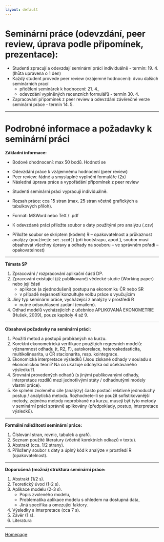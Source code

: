 ```yaml
---
layout: default
---
```


# Seminární práce (odevzdání, peer review, úprava podle připomínek, prezentace):

* Studenti zpracují a odevzdají seminární práci individuálně - termín: 19. 4. (lhůta upravena o 1 den)  
* Každý student provede peer review (vzájemné hodnocení): dvou dalších seminárních prací
  - přidělení seminárek k hodnocení: 21. 4.,
  - odevzdání vyplněných recenzních formulářů - termín 30. 4.
* Zapracování připomínek z peer review a odevzdání závěrečné verze seminární práce - termín 14. 5. 

---

# Podrobné informace a požadavky k seminární práci 


**Základní  informace:**

*	Bodové ohodnocení: max 50 bodů. Hodnotí se  
  +	Odevzdání práce k vzájemnému hodnocení (peer review)
  +	Peer review: řádné a smysluplné vyplnění  formuláře (2x)
  +	Následná úprava práce a vypořádání připomínek z peer review

*	Studenti seminární práci vypracují individuálně.  
*	Rozsah práce:  cca 15 stran (max. 25 stran včetně grafických a tabulkových příloh).
* Formát:  MSWord nebo TeX / .pdf

*	K odevzdané práci přiložte soubor s daty použitými pro analýzu (.csv)
*	Přiložte soubor se skriptem (kódem) R – opakovatelnost a průkaznost analýzy 
(používejte `set.seed()` (při bootstrapu, apod.), soubor musí obsahovat všechny úpravy a odhady na souboru – ve správném pořadí  – opakovatelnost)


--- 

**Témata SP**

1. Zpracování / rozpracování aplikační části DP.  
2. Zpracování existující (již publikované) vědecké studie (Working paper) nebo její části  
   - aplikace (a zjednodušení) postupu na ekonomiku ČR nebo SR
   - v případě nejasností konzultujte volbu práce s vyučujícím
3. Jiný typ seminární práce, vycházející z analýzy v prostředí R  
   - nutné odsouhlasení zadání (emailem).
4. Odhad modelů vycházejících z učebnice APLIKOVANÁ EKONOMETRIE (Hušek, 2009), pouze kapitoly  4 až 9.

--- 

**Obsahové požadavky na seminární práci:**


1. Použití metod a postupů probíraných na kurzu.
2. Korektní ekonometrická verifikace použitých regresních modelů: významnost odhadu (t, R2, F), autokorelace, heteroskedasticita, multikolinearita, u ČŘ stacionarita, resp. kointegrace. 
3. Ekonomická interpretace výsledků (Jsou získané odhady v souladu s ekonomickou teorií? Na co ukazuje odchylka od očekávaného výsledku?). 
4. Srovnání provedených odhadů (s jinými publikovanými odhady, interpretace rozdílů mezi jednotlivými státy / odhadnutými modely vlastní práce).
5. Ke splnění zvoleného cíle (analýzy) často postačí relativně jednoduchý postup / analytická metoda. Rozhodnete-li se použít sofistikovanější metody, zejména metody neprobírané na kurzu, musejí být tyto metody v seminární práci správně aplikovány (předpoklady, postup, interpretace výsledků).


---

**Formální náležitosti seminární práce:** 

1. Číslování stran, rovnic, tabulek a grafů.  
2. Seznam použité literatury (včetně korektních odkazů v textu).  
3. Abstrakt (cca. 1/2 strany).  
4. Přiložený soubor s daty a úplný kód k analýze v prostředí R (opakovatelnost).  

---

**Doporučená (možná) struktura seminární práce:**

1. Abstrakt (1/2 s).
2. Teoretický úvod	(1-2 s).  
3. Aplikace modelu (2-3 s).
    - Popis zvoleného modelu,
    - Problematika aplikace modelu s ohledem na dostupná data,
    - Jiná specifika a omezující faktory.
4. Výsledky a interpretace	(cca 7 s).  
5. Závěr	(1 s).  
6. Literatura


--- 

[Homepage](https://formanektomas.github.io/4EK417/)
